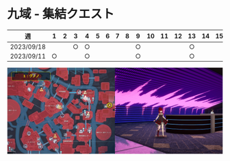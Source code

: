# 九域 - 集結クエスト


| 週 | 1 | 2 | 3 | 4 | 5 | 6 | 7 | 8 | 9 | 10 | 11 | 12 | 13 | 14 | 15 | 16 | 17 | 18 | 19 | 20 | 21 | 22 | 23 | 24 | 25 | 26 | 27 | 28 | 29 | 30 | 31 | 32 | 33 | 34 | 35 | 36 | 37 |
| --- | :---: | :---: | :---: | :---: | :---: | :---: | :---: | :---: | :---: | :---: | :---: | :---: | :---: | :---: | :---: | :---: | :---: | :---: | :---: | :---: | :---: | :---: | :---: | :---: | :---: | :---: | :---: | :---: | :---: | :---: | :---: | :---: | :---: | :---: | :---: | :---: | :---: |
| 2023/09/18 |  |  | ○ | ○ |  |  |  |  | ○ |  |  |  | ○ |  |  |  | ○ | ○ | ○ |  | ○ |  |  |  |  | ○ |  |  |  | ○ | ○ | ○ |  |  |  |  | ○ |
| 2023/09/11 | ○ |  |  | ○ |  |  |  |  | ○ |  |  |  | ○ |  |  |  | ○ | ○ | ○ | ○ | ○ |  |  |  |  | ○ |  |  |  | ○ |  | ○ |  |  |  |  | ○ |

[![画像](img/domain9quest_img001.png)](img/domain9quest_img001.png)
